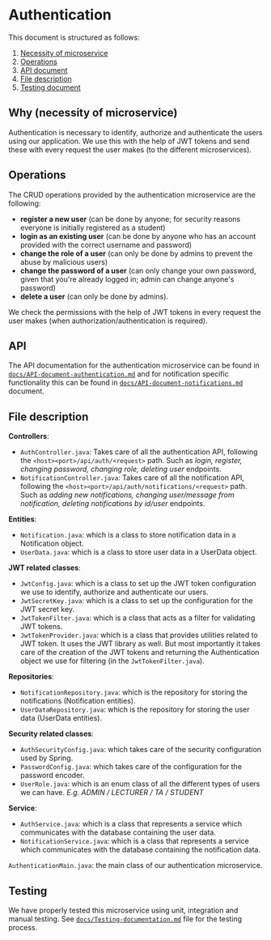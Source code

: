 # Authentication

This document is structured as follows:

1. [Necessity of microservice](#why-necessity-of-microservice)
2. [Operations](#operations)
3. [API document](#API)
4. [File description](#file-description)
5. [Testing document](#Testing)

## Why (necessity of microservice)
<!Insert here a short description what your microservice is for and what the different users can do.>
Authentication is necessary to identify, authorize and authenticate the users using our application. We use this with the help of JWT tokens and send these with every request the user makes (to the different microservices).

## Operations

The CRUD operations provided by the authentication microservice are the following:
- **register a new user** (can be done by anyone; for security reasons everyone is initially registered as a student)
- **login as an existing user** (can be done by anyone who has an account provided with the correct username and password)
- **change the role of a user** (can only be done by admins to prevent the abuse by malicious users)
- **change the password of a user** (can only change your own password, given that you're already logged in; admin can change anyone's password)
- **delete a user** (can only be done by admins).

We check the permissions with the help of JWT tokens in every request the user makes (when authorization/authentication is required).


## API

The API documentation for the authentication microservice can be found in [`docs/API-document-authentication.md`](docs/API-document-authentication.md) 
and for notification specific functionality this can be found in [`docs/API-document-notifications.md`](docs/API-document-notifications.md) document.


## File description

<!Insert here a short description of the purpose of each file in your microservice.>
**Controllers**:
- ```AuthController.java```: Takes care of all the authentication API, following the ```<host><port>/api/auth/<request>``` path. Such as _login, register, changing password, changing role, deleting user_ endpoints.
- ```NotificationController.java```: Takes care of all the notification API, following the ```<host><port>/api/auth/notifications/<request>``` path. Such as _adding new notifications, changing user/message from notification, deleting notifications by id/user_ endpoints.

**Entities**:
- ```Notification.java```: which is a class to store notification data in a Notification object.
- ```UserData.java```: which is a class to store user data in a UserData object.

**JWT related classes**:
- ```JwtConfig.java```: which is a class to set up the JWT token configuration we use to identify, authorize and authenticate our users.
- ```JwtSecretKey.java```: which is a class to set up the configuration for the JWT secret key.
- ```JwtTokenFilter.java```: which is a class that acts as a filter for validating JWT tokens.
- ```JwtTokenProvider.java```: which is a class that provides utilities related to JWT token. It uses the JWT library as well. But most importantly it takes care of the creation of the JWT tokens and returning the Authentication object we use for filtering (in the ```JwtTokenFilter.java```).

**Repositories**:
- ```NotificationRepository.java```: which is the repository for storing the notifications (Notification entities).
- ```UserDataRepository.java```: which is the repository for storing the user data (UserData entities).

**Security related classes**:
- ```AuthSecurityConfig.java```: which takes care of the security configuration used by Spring. 
- ```PasswordConfig.java```: which takes care of the configuration for the password encoder.
- ```UserRole.java```: which is an enum class of all the different types of users we can have. _E.g. ADMIN / LECTURER / TA / STUDENT_

**Service**:
- ```AuthService.java```: which is a class that represents a service which communicates with the database containing the user data.
- ```NotificationService.java```: which is a class that represents a service which communicates with the database containing the notification data.

```AuthenticationMain.java```: the main class of our authentication microservice.

## Testing

We have properly tested this microservice using unit, integration and manual testing. See [`docs/Testing-documentation.md`](docs/Testing-documentation.md) file for the testing process.